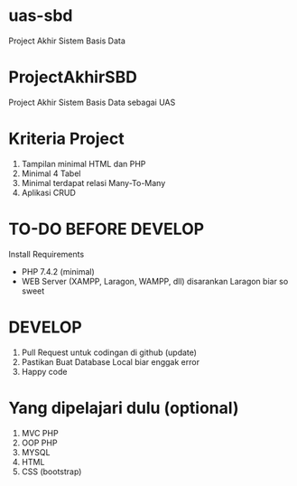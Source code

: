 # uas-sbd
Project Akhir Sistem Basis Data 

# ProjectAkhirSBD
Project Akhir Sistem Basis Data sebagai UAS 

# Kriteria Project 

1. Tampilan minimal HTML dan PHP 
2. Minimal 4 Tabel 
3. Minimal terdapat relasi Many-To-Many 
4. Aplikasi CRUD 


# TO-DO BEFORE DEVELOP 
Install Requirements 
   - PHP 7.4.2 (minimal) 
   - WEB Server (XAMPP, Laragon, WAMPP, dll) disarankan Laragon biar so sweet  

# DEVELOP 
1. Pull Request untuk codingan di github (update) 
2. Pastikan Buat Database Local biar enggak error 
3. Happy code 


# Yang dipelajari dulu (optional) 

1. MVC PHP 
2. OOP PHP 
3. MYSQL 
4. HTML 
5. CSS (bootstrap)


